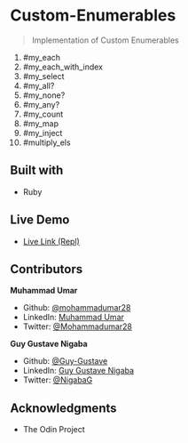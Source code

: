 # Custom-Enumerables
> Implementation of Custom Enumerables

1. #my_each
2. #my_each_with_index
3. #my_select
4. #my_all?
5. #my_none?
6. #my_any?
7. #my_count
8. #my_map
9. #my_inject
10. #multiply_els

## Built with

* Ruby

## Live Demo

* [Live Link (Repl)](https://repl.it/@mohammadumar28/enumerables#main.rb)

## Contributors

**Muhammad Umar**

- Github: [@mohammadumar28](https://github.com/mohammadumar28)
- LinkedIn: [Muhammad Umar](https://www.linkedin.com/in/mohammadumar28/)
- Twitter: [@Mohammadumar28](https://twitter.com/Mohammadumar28)

**Guy Gustave Nigaba**

- Github: [@Guy-Gustave](https://github.com/Guy-Gustave)
- LinkedIn: [Guy Gustave Nigaba](https://www.linkedin.com/in/guy-gustave-nigaba/)
- Twitter: [@NigabaG](https://twitter.com/NigabaG)

## Acknowledgments

- The Odin Project
